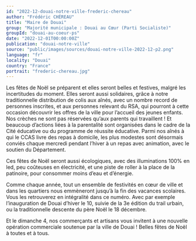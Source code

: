 ```yaml
---
id: "2022-12-douai-notre-ville-frederic-chereau"
author: "Frédéric CHÉREAU"
title: "Maire de Douai"
group: "Majorité municipale : Douai au Cœur (Parti Socialiste)"
groupId: "douai-au-coeur-ps"
date: "2022-12-01T00:00:00Z"
publication: "douai-notre-ville"
source: "public/images/sources/douai-notre-ville-2022-12-p2.png"
language: "fr"
locality: "Douai"
country: "France"
portrait: "frederic-chereau.jpg"
---
```


Les fêtes de Noël se préparent et elles seront belles et festives, malgré les incertitudes du moment. Elles seront aussi solidaires, grâce à notre traditionnelle distribution de colis aux aînés, avec un nombre record de personnes inscrites, et aux personnes relevant du RSA, qui pourront à cette occasion découvrir les offres de la ville pour l’accueil des jeunes enfants. Nos crèches ne sont pas réservées qu’aux parents qui travaillent ! Et beaucoup d’actions liées à la parentalité sont organisées dans le cadre de la Cité éducative ou du programme de réussite éducative. Parmi nos aînés à qui le CCAS livre des repas à domicile, les plus modestes sont désormais conviés chaque mercredi pendant l’hiver à un repas avec animation, avec le soutien du Département.

Ces fêtes de Noël seront aussi écologiques, avec des illuminations 100% en led, peu coûteuses en électricité, et une piste de roller à la place de la patinoire, pour consommer moins d’eau et d’énergie.

Comme chaque année, tout un ensemble de festivités en cœur de ville et dans les quartiers nous emmèneront jusqu’à la fin des vacances scolaires. Vous les retrouverez en intégralité dans ce numéro. Avec par exemple l’inauguration de Douai d’hiver le 10, suivie de la 3e édition du trail urbain, ou la traditionnelle descente du père Noël le 18 décembre.

Et le dimanche 4, nos commerçants et artisans vous invitent à une nouvelle opération commerciale soutenue par la ville de Douai ! Belles fêtes de Noël à toutes et à tous.
